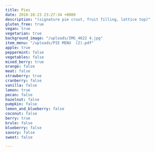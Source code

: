 ```yaml
---
title: Pies
date: 2018-10-23 23:27:34 +0000
description: "(signature pie crust, fruit filling, lattice top)"
gluten_free: true
vegan: true
vegetarian: true
background_image: "/uploads/IMG_4622 4.jpg"
item_menu: "/uploads/PIE MENU  (2).pdf"
apple: true
peppermint: false
vegetables: false
mixed_berry: true
orange: false
meat: false
strawberry: true
cranberry: false
vanilla: false
lemon: true
pecan: false
hazelnut: false
pumpkin: false
lemon_and_blueberry: false
coconut: false
berry: true
brule: false
blueberry: false
savory: false
sweet: false

---
```

